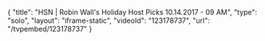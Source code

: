 {
    "title": "HSN | Robin Wall's Holiday Host Picks 10.14.2017 - 09 AM",
    "type": "solo",
    "layout": "iframe-static",
    "videoId": "123178737",
    "url": "\/tvpembed\/123178737"
}